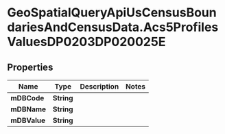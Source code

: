 # GeoSpatialQueryApiUsCensusBoundariesAndCensusData.Acs5ProfilesValuesDP0203DP020025E

## Properties

Name | Type | Description | Notes
------------ | ------------- | ------------- | -------------
**mDBCode** | **String** |  | 
**mDBName** | **String** |  | 
**mDBValue** | **String** |  | 



